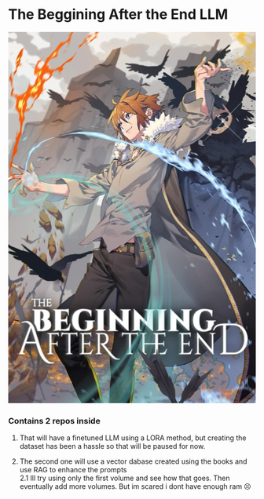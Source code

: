 # The Beggining After the End LLM

![Arthur](TUNED_TBATE/assets/MV5BMTIzNDFjY2QtZTY3NC00NzY0LWE5NjQtOGY1NjliMDY0YmE0XkEyXkFqcGc@._V1_FMjpg_UX1000_.jpg)


### Contains 2 repos inside

1. That will have a finetuned LLM using a LORA method, but creating the dataset has been a hassle so that will be paused for now.

2. The second one will use a vector dabase created using the books and use RAG to enhance the prompts <br>
    2.1 Ill try using only the first volume and see how that goes. Then eventually add more volumes. But im scared i dont have enough ram 😣